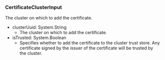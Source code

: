 ### CertificateClusterInput
The cluster on which to add the certificate.

- clusterUuid: System.String
  - The cluster on which to add the certificate.
- isTrusted: System.Boolean
  - Specifies whether to add the certificate to the cluster trust store. Any certificate signed by the issuer of the certificate will be trusted by the cluster.
